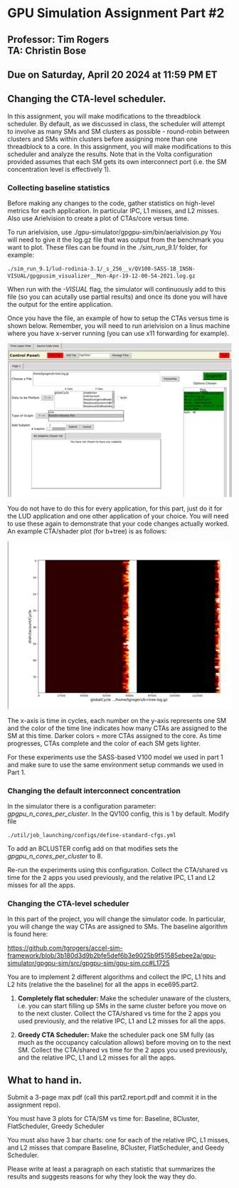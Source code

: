 # GPU Simulation Assignment Part #2

## Professor: Tim Rogers <br> TA: Christin Bose

## Due on Saturday, April 20 2024 at 11:59 PM ET 

## Changing the CTA-level scheduler.

In this assignment, you will make modifications to the threadblock scheduler.
By default, as we discussed in class, the scheduler will attempt to involve as many
SMs and SM clusters as possible - round-robin between clusters and SMs within clusters
before assigning more than one threadblock to a core. In this assignment, you will make modifications
to this scheduler and analyze the results. Note that in the Volta configuration provided
assumes that each SM gets its own interconnect port (i.e. the SM concentration level is effectively 1).

### Collecting baseline statistics

Before making any changes to the code, gather statistics on high-level metrics for
each application. In particular IPC, L1 misses, and L2 misses.
Also use Arielvision to create a plot of CTAs/core versus time.

To run arielvision, use ./gpu-simulator/gpgpu-sim/bin/aerialvision.py
You will need to give it the log.gz file that was output from the benchmark you want to plot.
These files can be found in the *./sim\_run\_9.1/* folder, for example:

```
./sim_run_9.1/lud-rodinia-3.1/_s_256__v/QV100-SASS-1B_INSN-VISUAL/gpgpusim_visualizer__Mon-Apr-19-12-00-54-2021.log.gz
```

When run with the *-VISUAL* flag, the simulator will continuously add to this file (so you can acutally use partial results)
and once its done you will have the output for the entire application.

Once you have the file, an example of how to setup the CTAs versus time is shown below.
Remember, you will need to run arielvision on a linus machine where you have x-server running (you can use x11 forwarding for example).

![b+tree CTAs/shader versus time](./ctavtimesetup.png "Example plotting an intensity plot for CTAs/shader versus time")

You do not have to do this for every application, for this part, just do it for the LUD application and
one other application of your choice.
You will need to use these again to demonstrate that your code changes actually worked.
An example CTA/shader plot (for b+tree) is as follows:

![b+tree CTAs/shader versus time](./bptreeexample.png "B+ Tree's CTAs/shader versus time plot")

The x-axis is time in cycles, each number on the y-axis represents one SM and the color of the time line indicates
how many CTAs are assigned to the SM at this time. Darker colors = more CTAs assigned to the core.
As time progresses, CTAs complete and the color of each SM gets lighter.

For these experiments use the SASS-based V100 model we used in part 1 and make sure to use
the same environment setup commands we used in Part 1.

### Changing the default interconnect concentration

In the simulator there is a configuration parameter: *gpgpu\_n\_cores\_per\_cluster*.
In the QV100 config, this is 1 by default. Modify file

```
./util/job_launching/configs/define-standard-cfgs.yml
```

To add an 8CLUSTER config add on that modifies sets the *gpgpu\_n\_cores\_per\_cluster* to 8.

Re-run the experiments using this configuration.
Collect the CTA/shared vs time for the 2 apps you used previously, and the relative IPC, L1 and L2 misses for all the apps.

### Changing the CTA-level scheduler

In this part of the project, you will change the simulator code.
In particular, you will change the way CTAs are assigned to SMs.
The baseline algorithm is found here:

https://github.com/tgrogers/accel-sim-framework/blob/3b180d3d9b2bfe5def6b3e9025b9f51585ebee2a/gpu-simulator/gpgpu-sim/src/gpgpu-sim/gpu-sim.cc#L1725

You are to implement 2 different algorithms and collect the IPC, L1 hits and L2 hits (relative the the baseline) for all the apps in
ece695.part2.

1. **Completely flat scheduler:**
    Make the scheduler unaware of the clusters, i.e. you can start filling up SMs in the same cluster before you move on to the next cluster.
    Collect the CTA/shared vs time for the 2 apps you used previously, and the relative IPC, L1 and L2 misses for all the apps.

1. **Greedy CTA Scheduler:**
    Make the scheduler pack one SM fully (as much as the occupancy calculation allows) before moving on to the next SM.
    Collect the CTA/shared vs time for the 2 apps you used previously, and the relative IPC, L1 and L2 misses for all the apps.

## What to hand in.

Submit a 3-page max pdf (call this part2.report.pdf and commit it in the assignment repo).

You must have 3 plots for CTA/SM vs time for: Baseline, 8Cluster, FlatScheduler, Greedy Scheduler

You must also have 3 bar charts: one for each of the relative IPC, L1 misses, and L2 misses that compare Baseline, 8Cluster, FlatScheduler, and Geedy Scheduler.

Please write at least a paragraph on each statistic that summarizes the results and suggests reasons for why they look the way they do.
